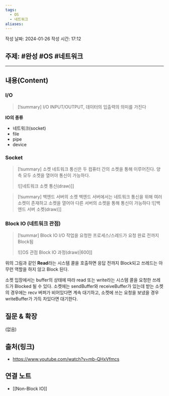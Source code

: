 ```yaml
---
tags:
  - OS
  - 네트워크
aliases:
---
```

작성 날짜: 2024-01-26
작성 시간: 17:12

## 주제: #완성 #OS #네트워크 

----
## 내용(Content)
### I/O
>[!summary] I/O
>INPUT/OUTPUT, 데이터의 입출력의 의미를 가진다

**IO의 종류**
- 네트워크(socket)
- file
- pipe
- device

### Socket
>[!summary] 소켓
>네트워크 통신은 두 컴퓨터 간의 소켓을 통해 이루어진다. 양측 모두 소켓을 열어야 통신이 가능하다.
>
>![[네트워크 소켓 통신(draw)]]

>[!summary] 백엔드 서버의 소켓
>백엔드 서버에서는 네트워크 통신을 위해 여러 소켓이 존재하고 소켓을 열어야 다른 서버의 소켓을 통해 통신이 가능하다
>![[백엔드 서버 소켓(draw)]]

### Block IO (네트워크 관점)
>[!summar] Block IO
>I/O 작업을 요청한 프로세스/스레드가 요청 완료 전까지 Block됨
>
>![[OS 관점 Block IO 과정(draw)|600]]

위의 그림과 같인 **Read**라는 시스템 콜을 호출하면 응답 전까지 Block되고 쓰레드는 아무런 역할을 하지 않고 Block 된다.

소켓 입장에서는 buffer의 상태에 따라 read 또는 write라는 시스템 콜을 요청한 쓰레드가 Blocked 될 수 있다. 소켓에는 sendBuffer와 receiveBuffer가 있는데 받는 소켓의 경우에는 recv 버퍼가 비어있다면 계속 대기하고, 소켓에 쓰는 요청을 보냈을 경우 writeBuffer가 가득 차있다면 대기한다.



## 질문 & 확장

(없음)

## 출처(링크)
- https://www.youtube.com/watch?v=mb-QHxVfmcs

## 연결 노트
- [[Non-Block IO]]









